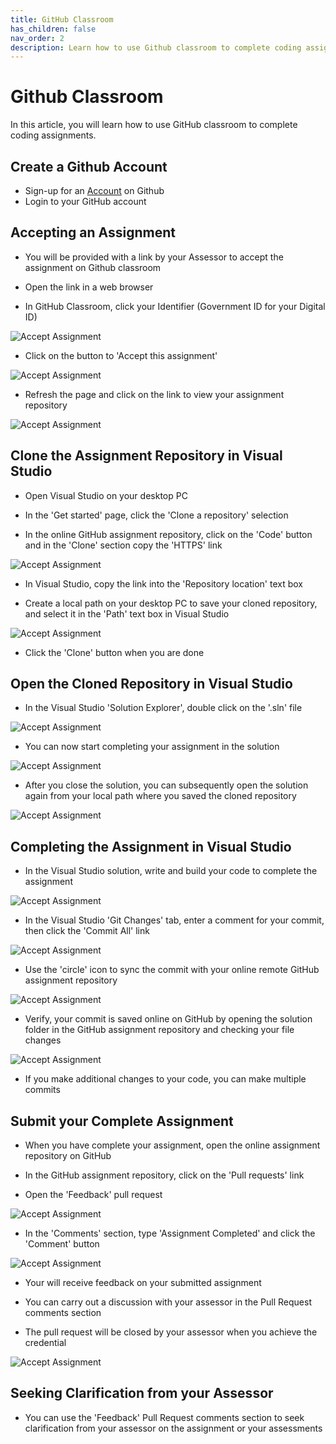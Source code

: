 ```yaml
---
title: GitHub Classroom
has_children: false
nav_order: 2
description: Learn how to use Github classroom to complete coding assignments
---
```


# Github Classroom

In this article, you will learn how to use GitHub classroom to complete coding assignments.

## Create a Github Account

- Sign-up for an [Account](https://github.com/) on Github
- Login to your GitHub account

## Accepting an Assignment

- You will be provided with a link by your Assessor to accept the assignment on Github classroom
- Open the link in a web browser

- In GitHub Classroom, click your Identifier (Government ID for your Digital ID)

 ![Accept Assignment](/images/accept_assignment.png)


- Click on the button to 'Accept this assignment'

 ![Accept Assignment](/images/accept_assignment-2.png)

- Refresh the page and click on the link to view your assignment repository

 ![Accept Assignment](/images/accept_assignment-3.png)


## Clone the Assignment Repository in Visual Studio

- Open Visual Studio on your desktop PC

- In the 'Get started' page, click the 'Clone a repository' selection

- In the online GitHub assignment repository, click on the 'Code' button and in the 'Clone' section copy the 'HTTPS' link

 ![Accept Assignment](/images/clone_project.png)

- In Visual Studio, copy the link into the 'Repository location' text box 

- Create a local path on your desktop PC to save your cloned repository, and select it in the 'Path' text box in Visual Studio

 ![Accept Assignment](/images/clone_project-2.png)

- Click the 'Clone' button when you are done

## Open the Cloned Repository in Visual Studio

- In the Visual Studio 'Solution Explorer', double click on the '.sln' file

 ![Accept Assignment](/images/project_open.png)
 
- You can now start completing your assignment in the solution

 ![Accept Assignment](/images/project_open-2.png)


- After you close the solution, you can subsequently open the solution again from your local path where you saved the cloned repository

 ![Accept Assignment](/images/project_open-3.png)

## Completing the Assignment in Visual Studio

- In the Visual Studio solution, write and build your code to complete the assignment

![Accept Assignment](/images/assignment_submit.png)

- In the Visual Studio 'Git Changes' tab, enter a comment for your commit, then click the 'Commit All' link

![Accept Assignment](/images/assignment_submit-2.png)

- Use the 'circle' icon to sync the commit with your online remote GitHub assignment repository

![Accept Assignment](/images/assignment_submit-3.png)

- Verify, your commit is saved online on GitHub by opening the solution folder in the GitHub assignment repository and checking your file changes

![Accept Assignment](/images/assignment_submit-4.png)

- If you make additional changes to your code, you can make multiple commits

## Submit your Complete Assignment

- When you have complete your assignment, open the online assignment repository on GitHub

- In the GitHub assignment repository, click on the 'Pull requests' link

- Open the 'Feedback' pull request

![Accept Assignment](/images/assignment_submit-5.png)

- In the 'Comments' section, type 'Assignment Completed' and click the 'Comment' button

![Accept Assignment](/images/assignment_submit-6.png)

- Your will receive feedback on your submitted assignment

- You can carry out a discussion with your assessor in the Pull Request comments section

- The pull request will be closed by your assessor when you achieve the credential

![Accept Assignment](/images/assignment_submit-7.png)

## Seeking Clarification from your Assessor

- You can use the 'Feedback' Pull Request comments section to seek clarification from your assessor on the assignment or your assessments